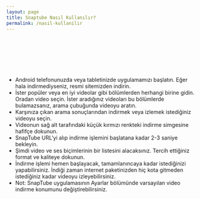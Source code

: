 ```yaml
---
layout: page
title: Snaptube Nasıl Kullanılır?
permalink: /nasil-kullanilir
---
```


<center>
<script async="" src="//pagead2.googlesyndication.com/pagead/js/adsbygoogle.js"></script>
<!-- 200 90 -->
<ins class="adsbygoogle" data-ad-client="ca-pub-7942429830883405" data-ad-slot="4977168797" style="display: inline-block; height: 90px; width: 200px;"></ins>
<script>
(adsbygoogle = window.adsbygoogle || []).push({});
</script>
</center>
<ul><li>Android telefonunuzda veya tabletinizde uygulamamızı başlatın. Eğer hala indirmediyseniz, resmi sitemizden indirin.</li>
<li>İster popüler veya en iyi videolar gibi bölümlerden herhangi birine gidin. Oradan video seçin. İster aradığınız videoları bu bölümlerde bulamazsanız, arama çubuğunda videoyu aratın.</li>
<li>Karşınıza çıkan arama sonuçlarından indirmek veya izlemek istediğiniz videoyu seçin.</li>
<li>Videonun sağ alt tarafındaki küçük kırmızı renkteki indirme simgesine hafifçe dokunun.</li>
<li>SnapTube URL'yi alıp indirme işlemini başlatana kadar 2-3 saniye bekleyin.</li>
<li>Şimdi video ve ses biçimlerinin bir listesini alacaksınız. Tercih ettiğiniz format ve kaliteye dokunun.</li>
<li>İndirme işlemi hemen başlayacak, tamamlanıncaya kadar istediğinizi yapabilirsiniz. İndiği zaman internet paketinizden hiç kota gitmeden istediğiniz kadar videoyu izleyebilirsiniz.</li>
<li>Not: SnapTube uygulamasının Ayarlar bölümünde varsayılan video indirme konumunu değiştirebilirsiniz.</li>
</ul>
